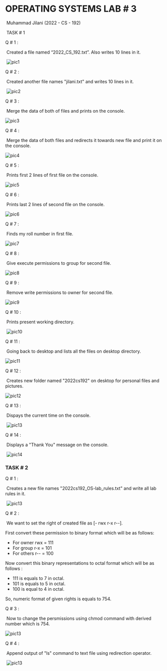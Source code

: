 #                        	     OPERATING SYSTEMS LAB # 3

​				Muhammad Jilani (2022 - CS - 192)

​							    TASK  #  1 	 

Q # 1 : 

​	Created a file named “2022_CS_192.txt”. Also writes 10 lines in it.	

​	![pic1](./pics/pic1.png)



Q # 2 : 

​	Created another file names "jilani.txt" and writes 10 lines in it.	

​	![pic2](./pics/pic2.png)

Q # 3 : 

​	Merge the data of both of files and prints on the console.	

![pic3](./pics/pic3.png)



Q # 4 : 

​	Merge the data of both files and redirects it towards new file and print it on the console.	

![pic4](./pics/pic4.png)



Q # 5 : 

​	Prints first 2 lines of first file on the console.	

![pic5](./pics/pic5.png)



Q # 6 : 

​	Prints last 2 lines of second file on the console.

![pic6](./pics/pic6.png)



Q # 7 : 

​	Finds my roll number in first file.	

![pic7](./pics/pic7.png)



Q # 8 : 

​	Give execute permissions to group for second file.	

![pic8](./pics/pic8.png)



Q # 9 : 

​	Remove write permissions to owner for second file.

![pic9](./pics/pic9.png)



Q # 10 : 

​	Prints present working directory.

​	![pic10](./pics/pic10.png)



Q # 11 : 

​	Going back to desktop and lists all the files on desktop directory.

![pic11](./pics/pic11.png)



Q # 12 : 

​		Creates new folder named "2022cs192" on desktop for personal files and pictures.

![pic12](./pics/pic12.png)



Q # 13 : 

​	Dispays the current time on the console.

​	![pic13](./pics/pic13.png)



Q # 14 : 

​	Displays a "Thank You" message on the console.

​	![pic14](./pics/pic14.png)



### 						   	TASK  #  2  

Q # 1 : 						

​	Creates a new file names "2022cs192_OS-lab_rules.txt" and write all lab rules in it.	

​	![pic13](./pics/pic15.png)



Q # 2 : 

​	We want to set the right of created file as [- rwx r-x r--].

First convert these permission to binary format which will be as follows:

- For owner rwx = 111
- For group r-x = 101
- For others r-- = 100

Now convert this binary representations to octal format which will be as follows : 

- 111 is equals to 7 in octal.
- 101 is equals to 5 in octal.
- 100 is equal to 4 in octal.

 So, numeric format of given rights is equals to 754.

Q # 3 : 

​	Now to change the persmissions using chmod command with derived number which is 754.

![pic13](./pics/pic16.png)

Q # 4 : 

​	Append output of "ls" command to text file using redirection operator.

​	![pic13](./pics/pic17.png)







​	

​	